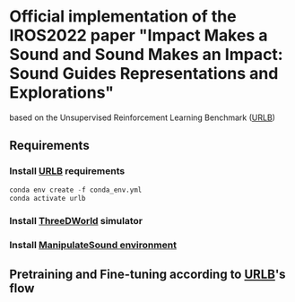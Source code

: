 # Official implementation of the IROS2022 paper "Impact Makes a Sound and Sound Makes an Impact: Sound Guides Representations and Explorations"
based on the Unsupervised Reinforcement Learning Benchmark ([URLB](https://github.com/rll-research/url_benchmark)) 

## Requirements

### Install [URLB](https://github.com/rll-research/url_benchmark) requirements

``` python
conda env create -f conda_env.yml
conda activate urlb
```

### Install [ThreeDWorld](https://github.com/threedworld-mit/tdw) simulator

### Install [ManipulateSound environment](https://github.com/xf-zhao/ManipulateSound)

## Pretraining and Fine-tuning according to [URLB](https://github.com/rll-research/url_benchmark)'s flow
